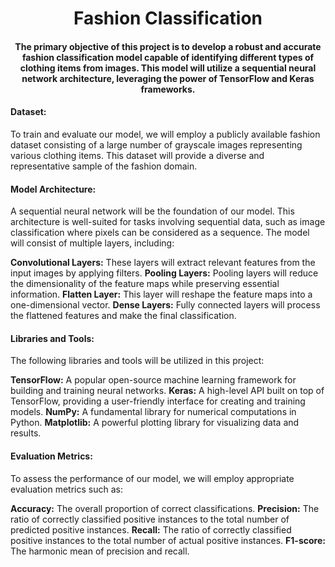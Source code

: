 <h1 align='center'> Fashion Classification </h1>

<h4 align='center'> The primary objective of this project is to develop a robust and accurate fashion classification model capable of identifying different types of clothing items from images. This model will utilize a sequential neural network architecture, leveraging the power of TensorFlow and Keras frameworks. </h4>

#### Dataset:

To train and evaluate our model, we will employ a publicly available fashion dataset consisting of a large number of grayscale images representing various clothing items. This dataset will provide a diverse and representative sample of the fashion domain.

#### Model Architecture:

A sequential neural network will be the foundation of our model. This architecture is well-suited for tasks involving sequential data, such as image classification where pixels can be considered as a sequence. The model will consist of multiple layers, including:

**Convolutional Layers:** These layers will extract relevant features from the input images by applying filters.
**Pooling Layers:** Pooling layers will reduce the dimensionality of the feature maps while preserving essential information.
**Flatten Layer:** This layer will reshape the feature maps into a one-dimensional vector.
**Dense Layers:** Fully connected layers will process the flattened features and make the final classification.

#### Libraries and Tools:

The following libraries and tools will be utilized in this project:

**TensorFlow:** A popular open-source machine learning framework for building and training neural networks.
**Keras:** A high-level API built on top of TensorFlow, providing a user-friendly interface for creating and training models.
**NumPy:** A fundamental library for numerical computations in Python.
**Matplotlib:** A powerful plotting library for visualizing data and results.

#### Evaluation Metrics:

To assess the performance of our model, we will employ appropriate evaluation metrics such as:

**Accuracy:** The overall proportion of correct classifications.
**Precision:** The ratio of correctly classified positive instances to the total number of predicted positive instances.
**Recall:** The ratio of correctly classified positive instances to the total number of actual positive instances.
**F1-score:** The harmonic mean of precision and recall.
